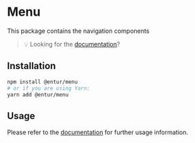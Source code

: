 # Menu

This package contains the navigation components

> 💡 Looking for the [documentation](https://design.entur.no/komponenter/navigasjon/top-navigation)?

## Installation

```sh
npm install @entur/menu
# or if you are using Yarn:
yarn add @entur/menu
```

## Usage

Please refer to the [documentation](https://design.entur.no/komponenter/navigasjon/top-navigation) for further usage information.
